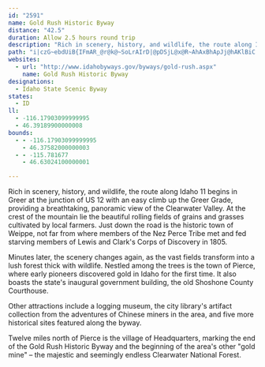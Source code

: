 ```yaml
---
id: "2591"
name: Gold Rush Historic Byway
distance: "42.5"
duration: Allow 2.5 hours round trip
description: "Rich in scenery, history, and wildlife, the route along Idaho 11 travels through mountains and forests where early pioneers discovered gold in Idaho for the first time."
path: "i|czG~ebdUiB{IFmAR_@r@k@~SoLrAIrD|@pDSjL@x@R~AhAxBhApJj@hAKlBiC|Cw@p@sAz@sCl@_BlCaEfAqAnAe@tADZGd@YTs@EeAYq@SIs@HoG~Bc@\\iAzAaD~AcBrBe@Xi@FoCBi@RuA~@sA\\uAUg@Ue@e@}A_CoAg@c@_@_@i@Uu@G_AVsD@_AEy@Us@[m@c@_@cAKcB^i@Ai@UyAy@oAcAi@q@Uq@_@g@c@WsAJ[^s@~A_@j@qAn@aBP]AUW?_@DSNKnASb@Qv@mAjByEb@_@`@Er@PfBxAd@XrAPrASjByA\\QX?|Bd@jDdBj@HjCJhAXXP\\~A@~@G`A]pAI~@DZHX^^`@Lj@?x@YlF}EZq@\\sAIkA_@{@yA_AqFkAs@UeDwBwGgDcBs@wDw@u@JiAx@y@Pi@EsAe@u@m@K]g@uCi@mAa@e@c@C}@HURi@r@wA~Ca@f@gCfA_Bb@}CN_@To@x@g@ZiFXo@RgHbAyBf@y@?c@YEWDUHK~AE^KpG_DbEgA|Am@xAw@hDuCvBmANQNq@Ks@a@Uo@X}@~@k@XqELg@L}BfBy@NYKsAsAYKy@GsCd@mAQoAq@[g@Eg@Jk@rBeBvDkBxCsDxAgApGmDfGmExAqAbAmAVo@f@oB^i@h@SXCj@JpAd@tAFd@Qb@a@Xm@^sBNyKxAkUXkC~B{Ed@mBLyB?mEk@aE[y@q@w@sDyB}EaCSc@@{Ab@g@xBkAfAKdA\\lB~Af@Rj@Jd@IfKgHjDsCdAeBXy@RcAPmBEkBcCiROmC?wUN_FReAx@aCzNmTxAmCd@sAxBoI`C{JJeADyAA_AsAqMEsAJqDxB}QFyEC{IUgBmBgHKyB?_AJy@vCuOD}@?iF|@sGLyBA{BsBoUEgC~@cb@E{BOyB_@sBgAyCwYge@mCwDk@oAs@}Bc@cCqO}hAUoCIqCNkeA?m`ADmCNmEXmAt@}BlAyA|XkXv\\k`@hAaB|@sBn@mCRsBH{GJsk@OeiAAc|Af@kuIKe@o@YkZFyNPyCE_BYwIaFmByAmR}Qk@w@m@mAsEgOe@aAmAsAiBm@kNT_BEcCg@aDaBkQaNiBmBgAeB{Oy^_@k@s@g@mFiBcBgA_BaBaByCsIqWiCoJ}CkMi@{AeImOoCcJmFoMcCgHgF{LcAkB_CeD}A{AcBsAuBaAoQkHwBqAmDoCsJ{HiKmJiE_FeAgCy@yAaB_B_Ak@mBi@eAEsAD}Bn@iCdBeB|@gARuA@sAMcBe@aPoLwBqB_BuCiAsDs@{EkJaw@_AiHe@yAiDyGwSal@_AsB{LuPob@qa@mCsCqMiQwGoJ}D{Hy@gAaFwEe@eA}@mCcAiB{BcDoBaCgCmCcBeAmBe@iC[cB_@}DkBo@k@_AoAiB_EgB{Lu@mDcB_GUcB?sAJqAfB{ID}@Ig@i@sAmJsNi@iB}@sEo@kBi@y@sEyFy@yAYgAUeDh@cMFeFKwJIqAUmA_AeCy@{@oM_HiA_AoAyAcD{Ey@{AYkAEsAHyDSaBO_@s@}@yBaC_@gAIsA^_FEsASqCD{@`@eA`CeCVo@H}@IyB_@gCmBaKy@sBcAmAc@]qAm@cASu@?{K~@_FR{f@GuO?q@Ju@t@yClH[pBKlA@rANfBCpAUr@}A~BUhACpAVjAdAbB^dAHlACh@Kx@St@u@~@}CdBcE`AcAd@m@p@{AzCeAdAgAVu@@}Bm@i@Ey@\\UXO`@SdBe@nHSx@]d@k@Pi@]c@g@{@sCs@e@_AK}C?eId@aA`@iAdAs@\\gALuA?cAX{@v@mBbDeAhAmE`BaFnDeAPy@A}Am@uAKwDn@aGr@oAj@gE~Di@z@_@hASxBAz@h@rFJxBEzBUpCIrDYr@_@^sB?i@Re@^c@dAsAxE_AlCEf@?j@^`D?r@UrAi@p@uE~B_Bf@eAL}DBeNx@{MfH}FfCwAFgIaAmCMqGIuADu@PcAd@sE`DsB~@s@LsFDsAPi@To@j@iA`BcAhAoSbN{FlHo@l@i@Vu@LsAKi@SiA_AmBeCeBgAsCkAkDs@mK[yADmBZsDdAsBRaKe@u@Py@\\mDlD_Af@iAJ}CCaGMcBa@qKmIe@}@Me@_A{Ho@uCiCoI_@eAi@w@}EuDoP{KaFyE_AqBiBcHc@_A_AqA}As@iDSi@McAi@{@u@gHgIaAe@qAWwDcDi@w@Oe@iCaKs@aB_AmAgD}@iAaA_@aAi@eEYs@{MoNe@}@qCoHiBgDuAkB{CiBeAeAaHkMk@m@}Ay@iDoCs@kAe@aCg@}@yGuGgEgD_AkAmD{FcAkAwHuFoU{Qy@y@g@aAYiAQ{By@{g@i@gMe@qBs@mAiCuDo@]wANuAEcA`@y@P_CEmAl@yAdBw@R[?yDq@}BHy@EsB_@sADiBt@cCvAk@r@i@fBm@v@k@@qDgAg@CaA^i@|@_AxDgAnDq@dByCfEgAjAiBxA_DfBiAlDw@rC_AxEKnHS~BSx@a@p@aE`EiBdCo@bAuGdNwLtQyDjIg@pBUzD_@dBo@lAm@p@o@d@{PbI{D|Ay@?y@SaBiBw@Uu@J_BzAYJy@?y@_@wCyBqAYw@XYX_AlBo@l@qDrAiCp@e@Xo@l@wBpEYfAWlCg@v@_@R]EoFyD"
websites:
  - url: "http://www.idahobyways.gov/byways/gold-rush.aspx"
    name: Gold Rush Historic Byway
designations:
  - Idaho State Scenic Byway
states:
  - ID
ll:
  - -116.17903099999995
  - 46.39189900000008
bounds:
  - - -116.17903099999995
    - 46.37582000000003
  - - -115.781677
    - 46.63024100000001

---
```


Rich in scenery, history, and wildlife, the route along Idaho 11 begins in Greer at the junction of US 12 with an easy climb up the Greer Grade, providing a breathtaking, panoramic view of the Clearwater Valley. At the crest of the mountain lie the beautiful rolling fields of grains and grasses cultivated by local farmers. Just down the road is the historic town of Weippe, not far from where members of the Nez Perce Tribe met and fed starving members of Lewis and Clark's Corps of Discovery in 1805.

Minutes later, the scenery changes again, as the vast fields transform into a lush forest thick with wildlife. Nestled among the trees is the town of Pierce, where early pioneers discovered gold in Idaho for the first time. It also boasts the state's inaugural government building, the old Shoshone County Courthouse.

Other attractions include a logging museum, the city library's artifact collection from the adventures of Chinese miners in the area, and five more historical sites featured along the byway.

Twelve miles north of Pierce is the village of Headquarters, marking the end of the Gold Rush Historic Byway and the beginning of the area's other "gold mine" &#8211; the majestic and seemingly endless Clearwater National Forest.
